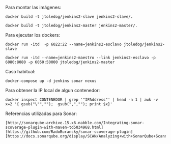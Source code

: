 Para montar las imágenes:

    docker build -t jtoledog/jenkins2-slave jenkins2-slave/.

    docker build -t jtoledog/jenkins2-master jenkins2-master/.

Para ejecutar los dockers:

    docker run -itd  -p 6022:22 --name=jenkins2-esclavo jtoledog/jenkins2-slave

    docker run -itd --name=jenkins2-maestro --link jenkins2-esclavo -p 6080:8080 -p 6050:50000 jtoledog/jenkins2-master 
    
Caso habitual:

    docker-compose up -d jenkins sonar nexus
    
Para obtener la IP local de algun contenedor:

    docker inspect CONTENEDOR | grep '"IPAddress"' | head -n 1 | awk -v x=2 '{ gsub("\"","");  gsub(",",""); print $x}'
    
Referencias utilizadas para Sonar:

    [http://sonarqube-archive.15.x6.nabble.com/Integrating-sonar-scoverage-plugin-with-maven-td5034968.html]
    [https://github.com/RadoBuransky/sonar-scoverage-plugin]
    [https://docs.sonarqube.org/display/SCAN/Analyzing+with+SonarQube+Scanner+for+Maven]
